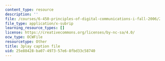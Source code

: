 ```yaml
---
content_type: resource
description: ''
file: /courses/6-450-principles-of-digital-communications-i-fall-2006/25e88428ba07497357e68fbd33c58740_KXFF8m4uGDc.srt
file_type: application/x-subrip
learning_resource_types: []
license: https://creativecommons.org/licenses/by-nc-sa/4.0/
ocw_type: OCWFile
resourcetype: Other
title: 3play caption file
uid: 25e88428-ba07-4973-57e6-8fbd33c58740
---
```

